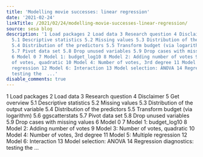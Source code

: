 ```yaml
---
title: 'Modelling movie successes: linear regression'
date: '2021-02-24'
linkTitle: /2021/02/24/modelling-movie-successes-linear-regression/
source: sesa blog
description: '1 Load packages 2 Load data 3 Research question 4 Disclaimer 5 Get overview
  5.1 Descriptive statistics 5.2 Missing values 5.3 Distribution of the output variable
  5.4 Distribution of the predictors 5.5 Transform budget (via logarithm) 5.6 ggscatterstats
  5.7 Pivot data set 5.8 Drop unused variables 5.9 Drop cases with missing values
  6 Model 0 7 Model 1: budget_log10 8 Model 2: Adding number of votes 9 Model 3: Number
  of votes, quadratic 10 Model 4: Number of votes, 3rd degree 11 Model 5: Multiple
  regression 12 Model 6: Interaction 13 Model selection: ANOVA 14 Regression diagnostics:
  testing the  ...'
disable_comments: true
---
```

1 Load packages 2 Load data 3 Research question 4 Disclaimer 5 Get overview 5.1 Descriptive statistics 5.2 Missing values 5.3 Distribution of the output variable 5.4 Distribution of the predictors 5.5 Transform budget (via logarithm) 5.6 ggscatterstats 5.7 Pivot data set 5.8 Drop unused variables 5.9 Drop cases with missing values 6 Model 0 7 Model 1: budget_log10 8 Model 2: Adding number of votes 9 Model 3: Number of votes, quadratic 10 Model 4: Number of votes, 3rd degree 11 Model 5: Multiple regression 12 Model 6: Interaction 13 Model selection: ANOVA 14 Regression diagnostics: testing the  ...